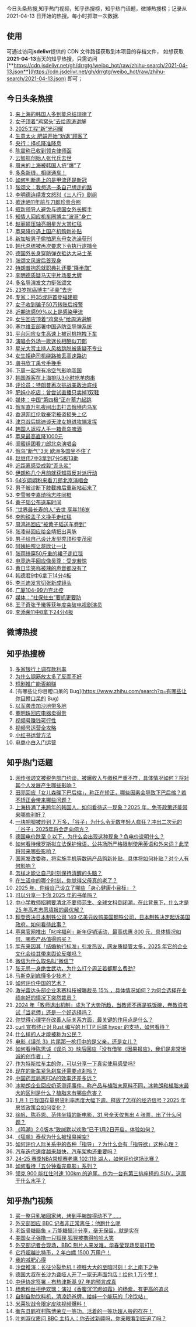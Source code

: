 

今日头条热搜,知乎热门视频，知乎热搜榜，知乎热门话题，微博热搜榜；记录从 2021-04-13 日开始的热搜。每小时抓取一次数据.

<!-- 感谢Deno中国之父jjc大佬，99%的代码来自于jjc大佬的仓库 -->

## 使用

可通过访问**jsdelivr**提供的 CDN 文件路径获取到本项目的存档文件，
如想获取**2021-04-13**当天的知乎热搜，只需访问[**https://cdn.jsdelivr.net/gh/drrgtg/weibo_hot/raw/zhihu-search/2021-04-13.json**](https://cdn.jsdelivr.net/gh/drrgtg/weibo_hot/raw/zhihu-search/2021-04-13.json) 即可；


## 今日头条热搜

<!-- BEGIN TOUTIAO -->
<!-- 最后更新时间 Sun Jan 05 2025 03:00:50 GMT+0800 (China Standard Time) -->
1. [来上海的韩国人多到能总结规律了](https://so.toutiao.com/search?keyword=来上海的韩国人多到能总结规律了)
1. [女子顶着“鸡窝头”去给周涛讲解](https://so.toutiao.com/search?keyword=女子顶着“鸡窝头”去给周涛讲解)
1. [2025工程“新”光闪耀](https://so.toutiao.com/search?keyword=2025工程“新”光闪耀)
1. [生意太火 肥娟开始“劝退”顾客了](https://so.toutiao.com/search?keyword=生意太火+肥娟开始“劝退”顾客了)
1. [央行：择机降准降息](https://so.toutiao.com/search?keyword=央行：择机降准降息)
1. [陈震称已收到领克律师函](https://so.toutiao.com/search?keyword=陈震称已收到领克律师函)
1. [云智航创始人张代兵去世](https://so.toutiao.com/search?keyword=云智航创始人张代兵去世)
1. [周末的上海被韩国人挤“爆”了](https://so.toutiao.com/search?keyword=周末的上海被韩国人挤“爆”了)
1. [多条新线，相继通车！](https://so.toutiao.com/search?keyword=多条新线，相继通车！)
1. [如何判断患上的是甲流还是新冠](https://so.toutiao.com/search?keyword=如何判断患上的是甲流还是新冠)
1. [张颂文：我想选一条自己想走的路](https://so.toutiao.com/search?keyword=张颂文：我想选一条自己想走的路)
1. [李明德连续发文怒怼《三人行》剧组](https://so.toutiao.com/search?keyword=李明德连续发文怒怼《三人行》剧组)
1. [歌迷晒11年前与刀郎珍贵合照](https://so.toutiao.com/search?keyword=歌迷晒11年前与刀郎珍贵合照)
1. [叙新领导人避免与德国女外长握手](https://so.toutiao.com/search?keyword=叙新领导人避免与德国女外长握手)
1. [知情人回应机车圈博主“波哥”身亡](https://so.toutiao.com/search?keyword=知情人回应机车圈博主“波哥”身亡)
1. [赵丽颖压轴亮相星光大赏红毯](https://so.toutiao.com/search?keyword=赵丽颖压轴亮相星光大赏红毯)
1. [苹果降价遇上国产机购新补贴](https://so.toutiao.com/search?keyword=苹果降价遇上国产机购新补贴)
1. [新加坡男子偷拍房东母女洗澡获刑](https://so.toutiao.com/search?keyword=新加坡男子偷拍房东母女洗澡获刑)
1. [韩代总统被再次要求下令执行逮捕令](https://so.toutiao.com/search?keyword=韩代总统被再次要求下令执行逮捕令)
1. [德国外长身穿防弹衣抵达大马士革](https://so.toutiao.com/search?keyword=德国外长身穿防弹衣抵达大马士革)
1. [张颂文风波后首现身](https://so.toutiao.com/search?keyword=张颂文风波后首现身)
1. [特朗普抱怨就职典礼还要“降半旗”](https://so.toutiao.com/search?keyword=特朗普抱怨就职典礼还要“降半旗”)
1. [李明德质疑马天宇片场耍大牌](https://so.toutiao.com/search?keyword=李明德质疑马天宇片场耍大牌)
1. [多名导演发文力挺张颂文](https://so.toutiao.com/search?keyword=多名导演发文力挺张颂文)
1. [23岁抗癌博主“子豪”去世](https://so.toutiao.com/search?keyword=23岁抗癌博主“子豪”去世)
1. [专家：歼35或将首登福建舰](https://so.toutiao.com/search?keyword=专家：歼35或将首登福建舰)
1. [女子收到骗子50万转账后报警](https://so.toutiao.com/search?keyword=女子收到骗子50万转账后报警)
1. [近期流感99%以上是感染甲流](https://so.toutiao.com/search?keyword=近期流感99%以上是感染甲流)
1. [女生回应顶着“鸡窝头”给周涛讲解](https://so.toutiao.com/search?keyword=女生回应顶着“鸡窝头”给周涛讲解)
1. [塞尔维亚部署中国造防空导弹系统](https://so.toutiao.com/search?keyword=塞尔维亚部署中国造防空导弹系统)
1. [平台回应女生高速上被司机拖拽下车](https://so.toutiao.com/search?keyword=平台回应女生高速上被司机拖拽下车)
1. [演唱会外场一歌迷长相酷似刀郎](https://so.toutiao.com/search?keyword=演唱会外场一歌迷长相酷似刀郎)
1. [星光大赏主持人风格跳脱被质疑不专业](https://so.toutiao.com/search?keyword=星光大赏主持人风格跳脱被质疑不专业)
1. [女生拒绝司机绕路被丢高速路边](https://so.toutiao.com/search?keyword=女生拒绝司机绕路被丢高速路边)
1. [虞书欣丁禹兮手挽手](https://so.toutiao.com/search?keyword=虞书欣丁禹兮手挽手)
1. [下周一起将有冷空气影响我国](https://so.toutiao.com/search?keyword=下周一起将有冷空气影响我国)
1. [韩国游客在上海排队3小时吃羊肉串](https://so.toutiao.com/search?keyword=韩国游客在上海排队3小时吃羊肉串)
1. [评论员：特朗普再次挑战美政治底线](https://so.toutiao.com/search?keyword=评论员：特朗普再次挑战美政治底线)
1. [肥娟小吃店：曾尝试直播只卖掉1双鞋](https://so.toutiao.com/search?keyword=肥娟小吃店：曾尝试直播只卖掉1双鞋)
1. [媒体：中国“第四极”正在蓄力起跳](https://so.toutiao.com/search?keyword=媒体：中国“第四极”正在蓄力起跳)
1. [俄军直升机夜间出击打击俄境内乌军](https://so.toutiao.com/search?keyword=俄军直升机夜间出击打击俄境内乌军)
1. [香港网红伦敦豪宅被盗损失上亿](https://so.toutiao.com/search?keyword=香港网红伦敦豪宅被盗损失上亿)
1. [津京战后姚迪谈天津女排进攻端发挥](https://so.toutiao.com/search?keyword=津京战后姚迪谈天津女排进攻端发挥)
1. [韩国人返程人手一箱青岛啤酒](https://so.toutiao.com/search?keyword=韩国人返程人手一箱青岛啤酒)
1. [苹果最高直降1000元](https://so.toutiao.com/search?keyword=苹果最高直降1000元)
1. [闺蜜组团看刀郎北京演唱会](https://so.toutiao.com/search?keyword=闺蜜组团看刀郎北京演唱会)
1. [俄乌“断气”3天 欧洲多国坐不住了](https://so.toutiao.com/search?keyword=俄乌“断气”3天+欧洲多国坐不住了)
1. [赵继伟7中3拿到7分5板13助](https://so.toutiao.com/search?keyword=赵继伟7中3拿到7分5板13助)
1. [近距离感受成毅“歪头鲨”](https://so.toutiao.com/search?keyword=近距离感受成毅“歪头鲨”)
1. [伊朗称几个月前就获知叙反对派行动](https://so.toutiao.com/search?keyword=伊朗称几个月前就获知叙反对派行动)
1. [64岁姐姐粉来看刀郎北京演唱会](https://so.toutiao.com/search?keyword=64岁姐姐粉来看刀郎北京演唱会)
1. [男子被诊断下肢截瘫后重新站起来了](https://so.toutiao.com/search?keyword=男子被诊断下肢截瘫后重新站起来了)
1. [李雪琴李嘉琦徐志胜同框](https://so.toutiao.com/search?keyword=李雪琴李嘉琦徐志胜同框)
1. [黄子韬公布送车时间](https://so.toutiao.com/search?keyword=黄子韬公布送车时间)
1. [“世界最长寿的人”去世 享年116岁](https://so.toutiao.com/search?keyword=“世界最长寿的人”去世+享年116岁)
1. [李昀锐孟子义挽手走红毯](https://so.toutiao.com/search?keyword=李昀锐孟子义挽手走红毯)
1. [周鸿祎回应“被黄子韬送车卷到”](https://so.toutiao.com/search?keyword=周鸿祎回应“被黄子韬送车卷到”)
1. [张凌赫回应给金靖把出喜脉](https://so.toutiao.com/search?keyword=张凌赫回应给金靖把出喜脉)
1. [男子给自己设计发型秃顶秒变茂密](https://so.toutiao.com/search?keyword=男子给自己设计发型秃顶秒变茂密)
1. [阿姨拍照让蒋欣让一让](https://so.toutiao.com/search?keyword=阿姨拍照让蒋欣让一让)
1. [张雨绮穿50斤重的裙子走红毯](https://so.toutiao.com/search?keyword=张雨绮穿50斤重的裙子走红毯)
1. [电竞选手回应像吴尊：受宠若惊](https://so.toutiao.com/search?keyword=电竞选手回应像吴尊：受宠若惊)
1. [黄日华笑称被辣的声音都没有了](https://so.toutiao.com/search?keyword=黄日华笑称被辣的声音都没有了)
1. [韩德君9中6拿下14分4板](https://so.toutiao.com/search?keyword=韩德君9中6拿下14分4板)
1. [李兰迪发言切张新成镜头](https://so.toutiao.com/search?keyword=李兰迪发言切张新成镜头)
1. [广厦104-99力克北控](https://so.toutiao.com/search?keyword=广厦104-99力克北控)
1. [媒体：“社保蛀虫”要抓更要防](https://so.toutiao.com/search?keyword=媒体：“社保蛀虫”要抓更要防)
1. [王子奇张予曦等获年度突破电视剧演员](https://so.toutiao.com/search?keyword=王子奇张予曦等获年度突破电视剧演员)
1. [李添荣11中8拿下24分4板](https://so.toutiao.com/search?keyword=李添荣11中8拿下24分4板)
<!-- END TOUTIAO -->


## 微博热搜

<!-- BEGIN WEIBO -->
<!-- 最后更新时间 Sun Jan 05 2025 03:00:50 GMT+0800 (China Standard Time) -->

<!-- END WEIBO -->


## 知乎热搜榜

<!-- BEGIN ZHIHUSEARCH -->
<!-- 最后更新时间 Sun Jan 05 2025 03:00:50 GMT+0800 (China Standard Time) -->
1. [多家银行上调存款利率](https://www.zhihu.com/search?q=多家银行上调存款利率)
1. [为什么钢筋放太多了反而不好](https://www.zhihu.com/search?q=为什么钢筋放太多了反而不好)
1. [短剧推广能否躺赚](https://www.zhihu.com/search?q=短剧推广能否躺赚)
1. [有哪些让你目瞪口呆的 Bug](https://www.zhihu.com/search?q=有哪些让你目瞪口呆的 Bug)
1. [以军袭击加沙地带多地](https://www.zhihu.com/search?q=以军袭击加沙地带多地)
1. [董明珠回应电器卖得贵](https://www.zhihu.com/search?q=董明珠回应电器卖得贵)
1. [视频号赚钱可行性](https://www.zhihu.com/search?q=视频号赚钱可行性)
1. [视频号运营全攻略](https://www.zhihu.com/search?q=视频号运营全攻略)
1. [小红书运营方法](https://www.zhihu.com/search?q=小红书运营方法)
1. [电商小白入门运营](https://www.zhihu.com/search?q=电商小白入门运营)
<!-- END ZHIHUSEARCH -->


## 知乎热门话题

<!-- BEGIN ZHIHUQUESTIONS -->
<!-- 最后更新时间 Sun Jan 05 2025 03:00:50 GMT+0800 (China Standard Time) -->
1. [网传张颂文被税务部门约谈，被曝收入与缴税严重不符，具体情况如何？将对其个人发展产生哪些影响？](https://www.zhihu.com/question/8590899203)
1. [田亮回应「女儿森碟下巴后缩」，称正在矫正，哪些因素会导致下巴后缩？若不矫正会带来哪些问题？](https://www.zhihu.com/question/8599667762)
1. [上海挤满了来跨年的韩国人，如何看待这一现象？2025 年，免签政策还能带来哪些利好？](https://www.zhihu.com/question/8621244886)
1. [一块吧唧被炒到 7 万多，「谷子」为什么令无数年轻人疯狂？冲出二次元的「谷子」2025年将会走向何方？](https://www.zhihu.com/question/6466616419)
1. [德国电价跌至 0 以下，为什么会出现这种现象？负电价说明什么？](https://www.zhihu.com/question/8616317738)
1. [如何看待俄罗斯拟立法保护俄语，公共场所严格限制使用英语和外来词？此举将带来哪些影响？](https://www.zhihu.com/question/8608074410)
1. [国家发改委称，将实施手机等数码产品购新补贴，具体将如何补贴？对个人有何影响？](https://www.zhihu.com/question/8590224314)
1. [怎样才能让自己时刻保持清醒的头脑？](https://www.zhihu.com/question/419333427)
1. [在生活中的哪个时刻，你觉得父母真的老了？](https://www.zhihu.com/question/8630623809)
1. [2025 年，你给自己设立了哪些「身心健康小目标」？](https://www.zhihu.com/question/6751902942)
1. [可以分享一下你 2025 年的书单吗？](https://www.zhihu.com/question/2541006359)
1. [中小学教师招聘要清北不要师范生、全球文科倒闭潮，在此背景下，什么才是 25 年高考志愿填报的最优解？](https://www.zhihu.com/question/8536938767)
1. [拜登否决日本制铁公司 149 亿美元收购美国钢铁公司，日本制铁决定起诉美国政府，如何看待此事？](https://www.zhihu.com/question/8431527853)
1. [苹果官网推出「叱咤福利」新年促销活动，最高优惠 800 元，具体情况如何，哪些产品值得购买？](https://www.zhihu.com/question/8511800242)
1. [胖东来因其「结婚执行标准」引发热议，网友质疑管太多，2025 年它的企业文化会给其带来舆论反噬吗？](https://www.zhihu.com/question/8638972870)
1. [微信为什么取名叫“微信”?](https://www.zhihu.com/question/21729048)
1. [张无忌一身绝世武功，为什么打个周芷若都那么费劲?](https://www.zhihu.com/question/8030921689)
1. [马斯克到底懂多少技术？](https://www.zhihu.com/question/623114555)
1. [如何评价中国的艺术？](https://www.zhihu.com/question/390327373)
1. [激光雷达头部企业禾赛科技被曝裁员 15% ，具体情况如何？为何会选择在业绩向好的情况下突然裁员？](https://www.zhihu.com/question/8506757944)
1. [2024 年「教师退出机制」成为了大势所趋，当教师不再是铁饭碗，卷教资考试「当老师」还是一个好选择吗？](https://www.zhihu.com/question/8535187820)
1. [你觉得心理学在改善人际关系方面，最关键的作用点是什么？](https://www.zhihu.com/question/5901519425)
1. [curl 宣布终止对 Rust 编写的 HTTP 后端 hyper 的支持，如何看待？](https://www.zhihu.com/question/7830636579)
1. [什么样的人才能被称为公民？](https://www.zhihu.com/question/20008404)
1. [电影《误杀 3》片尾那一枪打中的是父亲，还是女儿？](https://www.zhihu.com/question/8130742953)
1. [如何看待陈思诚《误杀 3》映后回应「没有借鉴《因果报应》，我们是非常坦诚的创作者」？](https://www.zhihu.com/question/8597837094)
1. [作为特斯拉车主的你，可以分享一下真实使用感受吗?](https://www.zhihu.com/question/616358869)
1. [现在的新车紧急刹车还需要点刹吗？](https://www.zhihu.com/question/447717535)
1. [中国药监局离FDA的效率还差多远？](https://www.zhihu.com/question/659310232)
1. [冰勃朗企业回应奶茶测评事件，称产品与植脂末原料不同，冰勃朗和植脂末最大的区别是什么？植脂末有哪些危害？](https://www.zhihu.com/question/8630449196)
1. [1 月 1 日我国存量房贷利率再度大幅下调，释放了怎样的经济信号？2025 年房贷政策会如何变化？](https://www.zhihu.com/question/8519684913)
1. [徐帆、陈乔恩、范伟坐镇的新电影，31 号全天仅售出 4 张票，出了什么问题？](https://www.zhihu.com/question/8453050064)
1. [《鸣潮》2.0版本“致缄默以欢歌”已于1月2日开启，体验如何？](https://www.zhihu.com/question/8509568201)
1. [《狂飙》泰叔为什么被轻易架空?](https://www.zhihu.com/question/582884066)
1. [如何评价人际关系中的各种「指导」？为什么会有「指导欲」这种心理？](https://www.zhihu.com/question/8305632078)
1. [汽车迭代速度越来越快，汽车架构还重要吗？](https://www.zhihu.com/question/8465476886)
1. [24-25 赛季NBA常规赛老鹰 102:119 湖人，如何评价这场比赛？](https://www.zhihu.com/question/8680851834)
1. [如何看待「五分钟看完电影」系列？](https://www.zhihu.com/question/61313877)
1. [领克 900 能扛住时速 100km 的追尾，作为一台有第三排座椅的 SUV，这属于什么水平？](https://www.zhihu.com/question/8630472800)
<!-- END ZHIHUQUESTIONS -->


## 知乎热门视频

<!-- BEGIN ZHIHUVIDEO -->
<!-- 最后更新时间 Thu Mar 10 2022 11:10:34 GMT+0800 (China Standard Time) -->
1. [买一整只乳猪回家烤，烤到手腕酸得动不了……](https://www.zhihu.com/zvideo/1360916447506702336)
1. [外交部回应 BBC 记者非正常离任：他跑什么呢](https://www.zhihu.com/zvideo/1360702099882409984)
1. [老饭骨糖醋鱼 + 万能糖醋汁分享，毫无保留，就是实在](https://www.zhihu.com/zvideo/1360648280272162818)
1. [美国女子强撸一只狐狸,狐狸被撸得哈哈大笑](https://www.zhihu.com/zvideo/1359825254311931904)
1. [外交部记者会现场，BBC 制片人来发难，华春莹现场反驳打脸](https://www.zhihu.com/zvideo/1360964384177623042)
1. [它将超越比特币，2 年白嫖 1500 万用户！](https://www.zhihu.com/zvideo/1360902623068131328)
1. [我的减肥心得](https://www.zhihu.com/zvideo/1360900933279346688)
1. [沙盘推演：长征分裂危机！德胜大大的至暗时刻！北上南下之争](https://www.zhihu.com/zvideo/1360915311202476032)
1. [德国大叔在长沙为聋哑人开了一家无声面包店！给他 1 万个赞！](https://www.zhihu.com/zvideo/1360704485145411584)
1. [中伊协定签署 - 布热津斯基 97 年的预言成真](https://www.zhihu.com/zvideo/1360906395223638016)
1. [杨紫粉丝拒绝欢瑞：演过《香蜜沉沉烬如霜》的杨紫，有更高的追求](https://www.zhihu.com/zvideo/1360670763129815040)
1. [自制自助饮料机，清凉奶爸牌，给娃一个能玩的「冷饮站」](https://www.zhihu.com/zvideo/1360627701703847936)
1. [米莱狄战令限定皮肤视频爆料！](https://www.zhihu.com/zvideo/1360697360184569856)
1. [衡东县鹤祥村陈博荣立一等功。活着的一等功超人般的存在！](https://www.zhihu.com/zvideo/1360498323309367296)
1. [叶刘淑仪质问 BBC 主持人：你去过新疆吗，你亲眼看到压迫了吗？](https://www.zhihu.com/zvideo/1360887673188614145)
<!-- END ZHIHUVIDEO -->
